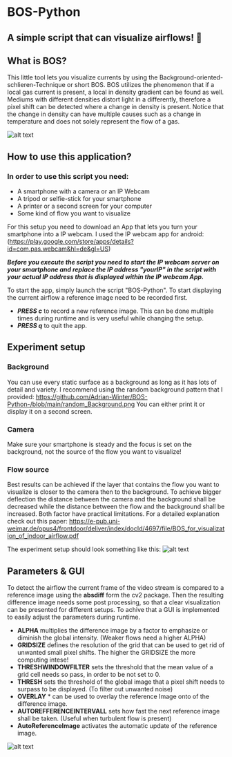 # BOS-Python
## A simple script that can visualize airflows! 💨 

## What is BOS?
This little tool lets you visualize currents by using the Background-oriented-schlieren-Technique or short BOS. BOS utilizes the phenomenon that if a local gas current is present, a local in density gradient can be found as well. Mediums with different densities distort light in a differently, therefore a pixel shift can be detected where a change in density is present. Notice that the change in density can have multiple causes such as a change in temperature and does not solely represent the flow of a gas.

![alt text](https://www.dlr.de/as/en/Portaldata/5/Resources/images/abteilungen/abt_ev/artikel/BOS_en_img1.jpg)

## How to use this application? 

### In order to use this script you need:

* A smartphone with a camera or an IP Webcam 
* A tripod or selfie-stick for your smartphone
* A printer or a second screen for your computer
* Some kind of flow you want to visualize

For this setup you need to download an App that lets you turn your smartphone into a IP webcam. I used the IP webcam app for android: 
(https://play.google.com/store/apps/details?id=com.pas.webcam&hl=de&gl=US)

___Before you execute the script you need to start the IP webcam server on your smartphone and replace the IP address "yourIP" in the script with your actual IP address that is displayed within the IP webcam App.___

To start the app, simply launch the script "BOS-Python".
To start displaying the current airflow a reference image need to be recorded first.

* ___PRESS c___ to record a new reference image. This can be done multiple times during runtime and is very useful while changing the setup. 
* ___PRESS q___ to quit the app. 

## Experiment setup

### Background 
You can use every static surface as a background as long as it has lots of detail and variety. I recommend using the random background pattern that I provided: https://github.com/Adrian-Winter/BOS-Python-/blob/main/random_Background.png
You can either print it or display it on a second screen. 

### Camera
Make sure your smartphone is steady and the focus is set on the background, not the source of the flow you want to visualize! 

### Flow source 
Best results can be achieved if the layer that contains the flow you want to visualize is closer to the camera then to the background. To achieve bigger deflection the distance between the camera and the background shall be decreased while the distance between the flow and the background shall be increased. Both factor have practical limitations. For a detailed explanation check out this paper: https://e-pub.uni-weimar.de/opus4/frontdoor/deliver/index/docId/4697/file/BOS_for_visualization_of_indoor_airflow.pdf


The experiment setup should look something like this:
![alt text](https://github.com/Adrian-Winter/BOS-Python-/blob/main/experiment_setup.HEIC)

## Parameters & GUI 
To detect the airflow the current frame of the video stream is compared to a reference image using the __absdiff__ form the cv2 package. Then the resulting difference image needs some post processing, so that a clear visualization can be presented for different setups. To achive that a GUI is implemented to easily adjust the parameters during runtime. 

* __ALPHA__ multiplies the difference image by a factor to emphasize or diminish the global intensity. (Weaker flows need a higher ALPHA)
* __GRIDSIZE__ defines the resolution of the grid that can be used to get rid of unwanted small pixel shifts. The higher the GRIDSIZE the more computing intese!
* __THRESHWINDOWFILTER__ sets the threshold that the mean value of a grid cell needs so pass, in order to be not set to 0. 
* __THRESH__ sets the threshold of the global image that a pixel shift needs to surpass to be displayed. (To filter out unwanted noise)
* __OVERLAY__ * can be used to overlay the reference Image onto of the difference image. 
* __AUTOREFFERENCEINTERVALL__ sets how fast the next reference image shall be taken. (Useful when turbulent flow is present)
* __AutoReferenceImage__ activates the automatic update of the reference image. 

![alt text](https://github.com/Adrian-Winter/BOS-Python-/blob/main/ezgif.com-resize.gif)




